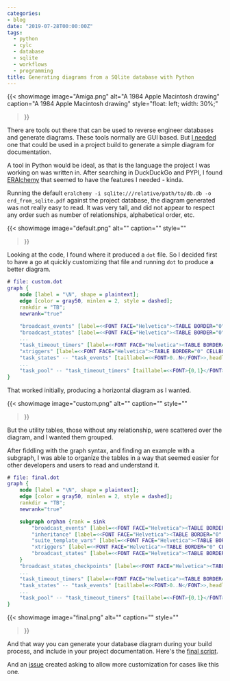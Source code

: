 ```yaml
---
categories:
- blog
date: "2019-07-28T00:00:00Z"
tags:
  - python
  - cylc
  - database
  - sqlite
  - workflows
  - programming
title: Generating diagrams from a SQlite database with Python
---
```


{{< showimage
  image="Amiga.png"
  alt="A 1984 Apple Macintosh drawing"
  caption="A 1984 Apple Macintosh drawing"
  style="float: left; width: 30%;"
>}}

There are tools out there that can be used to reverse engineer databases and generate diagrams. These tools
normally are GUI based. But [I needed](https://github.com/cylc/cylc-doc/pull/29) one that could be used in a
project build to generate a simple diagram for documentation.

A tool in Python would be ideal, as that is the language the project I was working on was written in. After
searching in DuckDuckGo and PYPI, I found [ERAlchemy](https://pypi.org/project/ERAlchemy/) that
seemed to have the features I needed - kinda.

<!--more-->

Running the default `eralchemy -i sqlite:///relative/path/to/db.db -o erd_from_sqlite.pdf` against
the project database, the diagram generated was not really easy to read. It was very tall,
and did not appear to respect any order such as number of relationships, alphabetical order, etc.

{{< showimage
  image="default.png"
  alt=""
  caption=""
  style=""
>}}

Looking at the code, I found where it produced a `dot` file. So I decided first to have a go at
quickly customizing that file and running `dot` to produce a better diagram.

```dot
# file: custom.dot
graph {
	node [label = "\N", shape = plaintext];
	edge [color = gray50, minlen = 2, style = dashed];
	rankdir = "TB";
	newrank="true"

	"broadcast_events" [label=<<FONT FACE="Helvetica"><TABLE BORDER="0" CELLBORDER="1" CELLPADDING="4" CELLSPACING="0"><TR><TD><B><FONT POINT-SIZE="16">broadcast_events</FONT></B></TD></TR><TR><TD ALIGN="LEFT"><FONT>time</FONT></TD></TR><TR><TD ALIGN="LEFT"><FONT>change</FONT></TD></TR><TR><TD ALIGN="LEFT"><FONT>point</FONT></TD></TR><TR><TD ALIGN="LEFT"><FONT>namespace</FONT></TD></TR><TR><TD ALIGN="LEFT"><FONT>key</FONT></TD></TR><TR><TD ALIGN="LEFT"><FONT>value</FONT></TD></TR></TABLE></FONT>>];
	"broadcast_states" [label=<<FONT FACE="Helvetica"><TABLE BORDER="0" CELLBORDER="1" CELLPADDING="4" CELLSPACING="0"><TR><TD><B><FONT POINT-SIZE="16">broadcast_states</FONT></B></TD></TR><TR><TD ALIGN="LEFT"><u><FONT>point</FONT></u></TD></TR><TR><TD ALIGN="LEFT"><u><FONT>namespace</FONT></u></TD></TR><TR><TD ALIGN="LEFT"><u><FONT>key</FONT></u></TD></TR><TR><TD ALIGN="LEFT"><FONT>value</FONT></TD></TR></TABLE></FONT>>];
	...
	"task_timeout_timers" [label=<<FONT FACE="Helvetica"><TABLE BORDER="0" CELLBORDER="1" CELLPADDING="4" CELLSPACING="0"><TR><TD><B><FONT POINT-SIZE="16">task_timeout_timers</FONT></B></TD></TR><TR><TD ALIGN="LEFT"><u><FONT>cycle</FONT></u></TD></TR><TR><TD ALIGN="LEFT"><u><FONT>name</FONT></u></TD></TR><TR><TD ALIGN="LEFT"><FONT>timeout</FONT></TD></TR></TABLE></FONT>>];
	"xtriggers" [label=<<FONT FACE="Helvetica"><TABLE BORDER="0" CELLBORDER="1" CELLPADDING="4" CELLSPACING="0"><TR><TD><B><FONT POINT-SIZE="16">xtriggers</FONT></B></TD></TR><TR><TD ALIGN="LEFT"><u><FONT>signature</FONT></u></TD></TR><TR><TD ALIGN="LEFT"><FONT>results</FONT></TD></TR></TABLE></FONT>>];
	"task_states" -- "task_events" [taillabel=<<FONT>0..N</FONT>>,headlabel=<<FONT>{0,1}</FONT>>];
	...
	"task_pool" -- "task_timeout_timers" [taillabel=<<FONT>{0,1}</FONT>>,headlabel=<<FONT>{0,1}</FONT>>];
}
```

That worked initially, producing a horizontal diagram as I wanted.

{{< showimage
  image="custom.png"
  alt=""
  caption=""
  style=""
>}}

But the utility tables, those without any relationship, were scattered over the diagram, and I wanted them grouped.

After fiddling with the graph syntax, and finding an example with a subgraph, I was able to organize the tables in a way that
seemed easier for other developers and users to read and understand it.

```dot
# file: final.dot
graph {
	node [label = "\N", shape = plaintext];
	edge [color = gray50, minlen = 2, style = dashed];
	rankdir = "TB";
	newrank="true"

	subgraph orphan {rank = sink
		"broadcast_events" [label=<<FONT FACE="Helvetica"><TABLE BORDER="0" CELLBORDER="1" CELLPADDING="4" CELLSPACING="0"><TR><TD><B><FONT POINT-SIZE="16">broadcast_events</FONT></B></TD></TR><TR><TD ALIGN="LEFT"><FONT>time</FONT></TD></TR><TR><TD ALIGN="LEFT"><FONT>change</FONT></TD></TR><TR><TD ALIGN="LEFT"><FONT>point</FONT></TD></TR><TR><TD ALIGN="LEFT"><FONT>namespace</FONT></TD></TR><TR><TD ALIGN="LEFT"><FONT>key</FONT></TD></TR><TR><TD ALIGN="LEFT"><FONT>value</FONT></TD></TR></TABLE></FONT>>];
		"inheritance" [label=<<FONT FACE="Helvetica"><TABLE BORDER="0" CELLBORDER="1" CELLPADDING="4" CELLSPACING="0"><TR><TD><B><FONT POINT-SIZE="16">inheritance</FONT></B></TD></TR><TR><TD ALIGN="LEFT"><u><FONT>namespace</FONT></u></TD></TR><TR><TD ALIGN="LEFT"><FONT>inheritance</FONT></TD></TR></TABLE></FONT>>];
		"suite_template_vars" [label=<<FONT FACE="Helvetica"><TABLE BORDER="0" CELLBORDER="1" CELLPADDING="4" CELLSPACING="0"><TR><TD><B><FONT POINT-SIZE="16">suite_template_vars</FONT></B></TD></TR><TR><TD ALIGN="LEFT"><u><FONT>key</FONT></u></TD></TR><TR><TD ALIGN="LEFT"><FONT>value</FONT></TD></TR></TABLE></FONT>>];
		"xtriggers" [label=<<FONT FACE="Helvetica"><TABLE BORDER="0" CELLBORDER="1" CELLPADDING="4" CELLSPACING="0"><TR><TD><B><FONT POINT-SIZE="16">xtriggers</FONT></B></TD></TR><TR><TD ALIGN="LEFT"><u><FONT>signature</FONT></u></TD></TR><TR><TD ALIGN="LEFT"><FONT>results</FONT></TD></TR></TABLE></FONT>>];
		"broadcast_states" [label=<<FONT FACE="Helvetica"><TABLE BORDER="0" CELLBORDER="1" CELLPADDING="4" CELLSPACING="0"><TR><TD><B><FONT POINT-SIZE="16">broadcast_states</FONT></B></TD></TR><TR><TD ALIGN="LEFT"><u><FONT>point</FONT></u></TD></TR><TR><TD ALIGN="LEFT"><u><FONT>namespace</FONT></u></TD></TR><TR><TD ALIGN="LEFT"><u><FONT>key</FONT></u></TD></TR><TR><TD ALIGN="LEFT"><FONT>value</FONT></TD></TR></TABLE></FONT>>];
	}
	"broadcast_states_checkpoints" [label=<<FONT FACE="Helvetica"><TABLE BORDER="0" CELLBORDER="1" CELLPADDING="4" CELLSPACING="0"><TR><TD><B><FONT POINT-SIZE="16">broadcast_states_checkpoints</FONT></B></TD></TR><TR><TD ALIGN="LEFT"><u><FONT>id</FONT></u></TD></TR><TR><TD ALIGN="LEFT"><u><FONT>point</FONT></u></TD></TR><TR><TD ALIGN="LEFT"><u><FONT>namespace</FONT></u></TD></TR><TR><TD ALIGN="LEFT"><u><FONT>key</FONT></u></TD></TR><TR><TD ALIGN="LEFT"><FONT>value</FONT></TD></TR></TABLE></FONT>>];
	...
	"task_timeout_timers" [label=<<FONT FACE="Helvetica"><TABLE BORDER="0" CELLBORDER="1" CELLPADDING="4" CELLSPACING="0"><TR><TD><B><FONT POINT-SIZE="16">task_timeout_timers</FONT></B></TD></TR><TR><TD ALIGN="LEFT"><u><FONT>cycle</FONT></u></TD></TR><TR><TD ALIGN="LEFT"><u><FONT>name</FONT></u></TD></TR><TR><TD ALIGN="LEFT"><FONT>timeout</FONT></TD></TR></TABLE></FONT>>];
	"task_states" -- "task_events" [taillabel=<<FONT>0..N</FONT>>,headlabel=<<FONT>{0,1}</FONT>>];
	...
	"task_pool" -- "task_timeout_timers" [taillabel=<<FONT>{0,1}</FONT>>,headlabel=<<FONT>{0,1}</FONT>>];
}
```

{{< showimage
  image="final.png"
  alt=""
  caption=""
  style=""
>}}

And that way you can generate your database diagram during your build process, and include in your project documentation.
Here's the [final script](https://gist.github.com/kinow/7c8e1a2da97c9746f0cbc868b33839c3).

And an [issue](https://github.com/Alexis-benoist/eralchemy/issues/63) created asking to allow
more customization for cases like this one.

